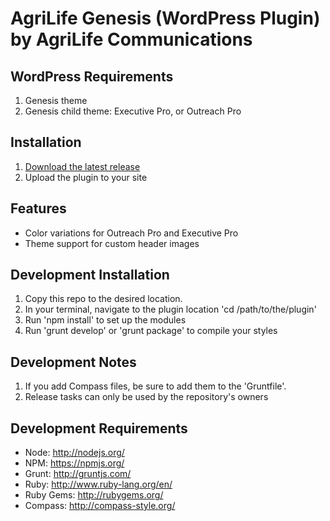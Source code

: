 # AgriLife Genesis (WordPress Plugin) by AgriLife Communications

## WordPress Requirements

1. Genesis theme
2. Genesis child theme: Executive Pro, or Outreach Pro

## Installation

1. [Download the latest release](https://github.com/AgriLife/agrilife-genesis/releases/latest)
2. Upload the plugin to your site

## Features

* Color variations for Outreach Pro and Executive Pro
* Theme support for custom header images

## Development Installation

1. Copy this repo to the desired location.
2. In your terminal, navigate to the plugin location 'cd /path/to/the/plugin'
3. Run 'npm install' to set up the modules
4. Run 'grunt develop' or 'grunt package' to compile your styles

## Development Notes

1. If you add Compass files, be sure to add them to the 'Gruntfile'.
2. Release tasks can only be used by the repository's owners

## Development Requirements

* Node: http://nodejs.org/
* NPM: https://npmjs.org/
* Grunt: http://gruntjs.com/
* Ruby: http://www.ruby-lang.org/en/
* Ruby Gems: http://rubygems.org/
* Compass: http://compass-style.org/

